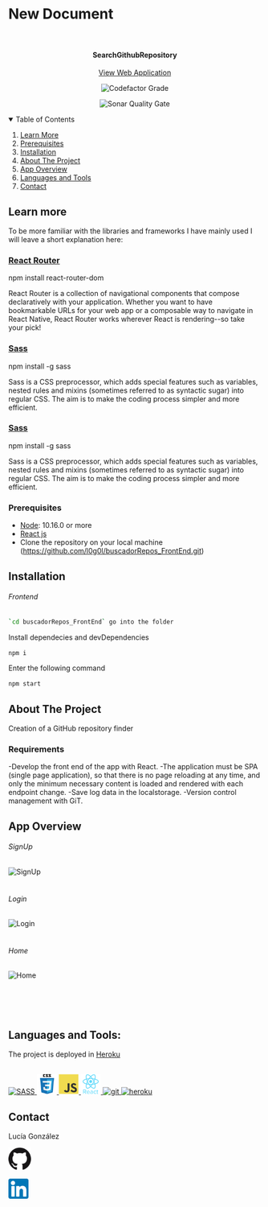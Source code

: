 # New Document<!-- PROJECT LOGO -->
<br />
<p align="center">
<h4 align="center">SearchGithubRepository</h4>
  <p align="center">
    <a href="https://dontwasteapp.herokuapp.com/">View Web Application</a>
  </p>
  <p align="center">
<img src="https://www.codefactor.io/repository/github/l0g0l/buscadorrepos_frontend/badge" alt="Codefactor Grade">
</p>
<p align="center">
<img src="https://sonarcloud.io/api/project_badges/measure?project=l0g0l_buscadorRepos_FrontEnd&metric=alert_status" alt="Sonar Quality Gate"></p>

</p>

<!-- TABLE OF CONTENTS -->
<details open="open">
  <summary>Table of Contents</summary>
  <ol>
    <li><a href="#learn-more">Learn More</a></li>
    <li><a href="#prerequisites">Prerequisites</a></li>
    <li><a href="#installation">Installation</a></li>
    <li><a href="#about-the-project">About The Project</a></li>
    <li><a href="#app-overview">App Overview</a></li>
    <li><a href="#languages-and-tools">Languages and Tools</a></li>
    <li><a href="#contact">Contact</a></li>
  </ol>
</details>

## Learn more

To be more familiar with the libraries and frameworks I have mainly used I will leave a short explanation here:

### [React Router](https://reactrouter.com/)

npm install react-router-dom

React Router is a collection of navigational components that compose declaratively with your application. Whether you want to have bookmarkable URLs for your web app or a composable way to navigate in React Native, React Router works wherever React is rendering--so take your pick!  


### [Sass](https://sass-lang.com/)

npm install -g sass

Sass is a CSS preprocessor, which adds special features such as variables, nested rules and mixins (sometimes referred to as syntactic sugar) into regular CSS. The aim is to make the coding process simpler and more efficient.

### [Sass](https://sass-lang.com/)

npm install -g sass

Sass is a CSS preprocessor, which adds special features such as variables, nested rules and mixins (sometimes referred to as syntactic sugar) into regular CSS. The aim is to make the coding process simpler and more efficient.

### Prerequisites

- [Node](https://nodejs.org/en/): 10.16.0 or more  
- [React js](https://es.reactjs.org/)
- Clone the repository on your local machine (https://github.com/l0g0l/buscadorRepos_FrontEnd.git)

## Installation

###### Frontend

```sh
`cd buscadorRepos_FrontEnd` go into the folder
```

Install dependecies and devDependencies

```sh
npm i
```

Enter the following command

```sh
npm start
```

<!-- ABOUT THE PROJECT -->

## About The Project

Creation of a GitHub repository finder


### Requirements  

-Develop the front end of the app with React.
-The application must be SPA (single page application), so that there is no page reloading at any time, and only the minimum necessary content is loaded and rendered with each endpoint change.
-Save log data in the localstorage.
-Version control management with GiT.




<!-- APP OVERVIEW -->

## App Overview  

###### SignUp 

<img src="Client/public/images/registro.png" alt="SignUp" >

<br>
<br>

###### Login 

<img src="Client/public/images/login.png" alt="Login" >

<br>
<br>

###### Home 

<img src="Client/public/images/home.gif" alt="Home" >

<br>
<br>



<br>
<br>

<br>

<!-- ACKNOWLEDGEMENTS -->

## Languages and Tools:


The project is deployed in [Heroku](https://id.heroku.com/)  
<br>

<p align="left">
    <a href="https://sass-lang.com/" target="_blank"> 
        <img src="https://sass-lang.com/assets/img/logos/logo-b6e1ef6e.svg" alt="SASS" width="40" height="40"/>
    </a> 
    <a href="https://www.w3schools.com/css/" target="_blank"> 
        <img src="https://raw.githubusercontent.com/devicons/devicon/master/icons/css3/css3-original-wordmark.svg" alt="css3" width="40" height="40"/>
    </a> 
    <a href="https://developer.mozilla.org/en-US/docs/Web/JavaScript" target="_blank">
        <img src="https://raw.githubusercontent.com/devicons/devicon/master/icons/javascript/javascript-original.svg" alt="javascript" width="40" height="40"/>
    </a>
    <a href="https://www.mongodb.com/" target="_blank"> 
    <a href="https://reactjs.org/" target="_blank">
        <img src="https://raw.githubusercontent.com/devicons/devicon/master/icons/react/react-original-wordmark.svg" alt="react" width="40" height="40"/>
    </a>  
    <a href="https://git-scm.com/" target="_blank">
        <img src="https://www.vectorlogo.zone/logos/git-scm/git-scm-icon.svg" alt="git" width="40" height="40"/>
    </a>
       <a href="https://www.heroku.com/home" target="_blank">
        <img src="https://www.nicepng.com/png/full/223-2233246_heroku-logo-salesforce-heroku.png" alt="heroku" width="40" height="40"/>
    </a>
    
</p>

<!-- CONTACT -->

## Contact

Lucía González

[<img src="https://github.com/l0g0l/hackathonmwc/raw/main/src/images/GitHub.png" width=45px heigth=45px>](https://github.com/l0g0l)

[<img src="https://github.com/l0g0l/hackathonmwc/raw/main/src/images/linkedin.png"  width=40px heigth=40px>](https://www.linkedin.com/in/luciagonzalezlara)

